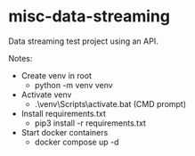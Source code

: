 # misc-data-streaming

Data streaming test project using an API.

Notes:
- Create venv in root
    - python -m venv venv
- Activate venv
    - .\venv\Scripts\activate.bat  (CMD prompt)
- Install requirements.txt
    - pip3 install -r requirements.txt
- Start docker containers
    - docker compose up -d
